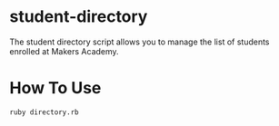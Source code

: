 # student-directory #

The student directory script allows  you to manage the list of students enrolled at Makers Academy.

# How To Use #

```shell
ruby directory.rb
```
